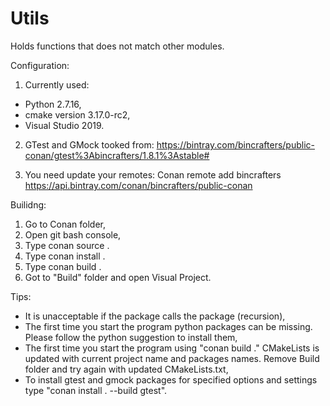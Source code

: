 # Utils
Holds functions that does not match other modules.

Configuration:
1. Currently used:
- Python 2.7.16,
- cmake version 3.17.0-rc2,
- Visual Studio 2019.

2. GTest and GMock tooked from:
   https://bintray.com/bincrafters/public-conan/gtest%3Abincrafters/1.8.1%3Astable#

3. You need update your remotes:
   Conan remote add bincrafters https://api.bintray.com/conan/bincrafters/public-conan

Builidng:
1. Go to Conan folder,
2. Open git bash console,
3. Type conan source .
4. Type conan install .
5. Type conan build .
6. Got to "Build" folder and open Visual Project.

Tips:
- It is unacceptable if the package calls the package (recursion),
- The first time you start the program python packages can be missing. Please follow the python suggestion to install them,
- The first time you start the program using "conan build ." CMakeLists is updated with current project name and packages names. 
  Remove Build folder and try again with updated CMakeLists.txt,
- To install gtest and gmock packages for specified options and settings type "conan install . --build gtest".